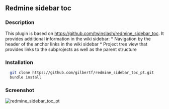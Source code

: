 ## Redmine sidebar toc

### Description
  This plugin is based on https://github.com/twinslash/redmine_sidebar_toc.
  It provides additional information in the wiki sidebar:
    * Navigation by the header of the anchor links in the wiki sidebar
    * Project tree view that provides links to the subprojects as well as the parent structure

### Installation

```bash
  git clone https://github.com/gilbertf/redmine_sidebar_toc_pt.git
  bundle install
```

### Screenshot
![redmine_sidebar_toc_pt](https://raw.github.com/gilbertf/redmine_sidebar_toc_pt/master/sidebar_toc_pt_screen.png)
